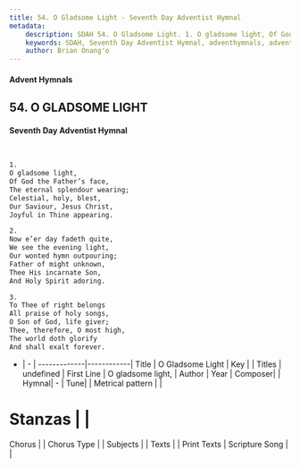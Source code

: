 ```yaml
---
title: 54. O Gladsome Light - Seventh Day Adventist Hymnal
metadata:
    description: SDAH 54. O Gladsome Light. 1. O gladsome light, Of God the Father’s face, The eternal splendour wearing; Celestial, holy, blest, Our Saviour, Jesus Christ, Joyful in Thine appearing.
    keywords: SDAH, Seventh Day Adventist Hymnal, adventhymnals, advent hymnals, O Gladsome Light, O gladsome light, 
    author: Brian Onang'o
---
```


#### Advent Hymnals
## 54. O GLADSOME LIGHT
#### Seventh Day Adventist Hymnal

```txt


1.
O gladsome light,
Of God the Father’s face,
The eternal splendour wearing;
Celestial, holy, blest,
Our Saviour, Jesus Christ,
Joyful in Thine appearing.

2.
Now e’er day fadeth quite,
We see the evening light,
Our wonted hymn outpouring;
Father of might unknown,
Thee His incarnate Son,
And Holy Spirit adoring.

3.
To Thee of right belongs
All praise of holy songs,
O Son of God, life giver;
Thee, therefore, O most high,
The world doth glorify
And shall exalt forever.


```

- |   -  |
-------------|------------|
Title | O Gladsome Light |
Key |  |
Titles | undefined |
First Line | O gladsome light, |
Author | 
Year | 
Composer|  |
Hymnal|  - |
Tune|  |
Metrical pattern | |
# Stanzas |  |
Chorus |  |
Chorus Type |  |
Subjects |  |
Texts |  |
Print Texts | 
Scripture Song |  |
  
